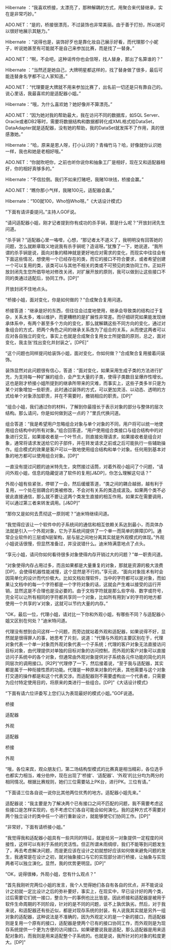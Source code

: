 Hibernate ：“我喜欢桥接，太漂亮了，那种解耦的方式，用聚合来代替继承，实在是非常巧妙。”

ADO.NET：“是的，桥接很漂亮，不过装饰也非常美丽。由于善于打扮，所以她可以很好地展示其魅力。”

Hibernate ：“说得也是，装饰好歹也是靠化妆自己展示好看，而代理那个小妮子，听说她甚至有可能就不是自己来参加比赛，而是找了一替身。”

ADO.NET：“啊，不会吧，这种谣传你也会信呀，找人替身，那出了名算谁的？”

Hibernate ：“当然还是她自己，大牌明星都这样的，找了替身做了很多，最后可能连替身名字都不让人家知道。”

ADO.NET：“代理要是大牌就不用来参加比赛了，出名前一切还是只有靠自己的。说心里话，我最喜欢的是适配器小姐。”

Hibernate：“哦，为什么喜欢她？她好像并不算漂亮。”

ADO.NET：“因为她对我的帮助最大，我在访问不同的数据库，如SQL Server、Oracle或者DB2等时，需要将数据结构和数据都转化成XML格式给DataSet，DataAdapter就是适配器，没有她的帮助，我的DataSet就发挥不了作用，真的很感激她。”

Hibernate：“哈，原来是恩人呀，打小认识的？青梅竹马？哈，好像就你认识她一样，我也和她是老相好哦。”

ADO.NET：“你就吹吧你，之前也听你说你和抽象工厂是相好，现在又和适配器相好，你的相好真够多的。”

Hibernate：“不信拉倒。我们不如来打赌吧，我赌10块钱，桥接会赢。”

ADO.NET：“瞧你那小气样，我赌100元，适配器会赢。”

Hibernate：“100就100，Who怕Who呀。”《大话设计模式》

“下面有请评委提问。”主持人GOF说。

“请问适配器小姐，刚才记者提到你有成功的杀手锏，那是什么呢？”开放封闭先生问道。

“杀手锏？”适配器心里一咯噔，心想，“那记者太不道义了，我明明没有回答她的问题，怎么就断章取义地说我有杀手锏呢？造谣呀。”犹豫了一下，她说道，“我所谓的杀手锏是说，面向对象的精神就是更好地应对需求的变化，而现实中往往会有下面这些情况，想使用一个已经存在的类，而它的接口不符合要求，或者希望创建一个可以复用的类，该类可以与其他不相关的类或不可预见的类协同工作。正如开放封闭先生您所倡导地对修改关闭，对扩展开放的原则，我可以做到让这些接口不同的类通过适配后，协同工作。[DP]”

开放封闭不住地点头。

“桥接小姐，面对变化，你是如何做的？”合成聚合复用问道。

桥接答道：“继承是好的东西，但往往会过度地使用，继承会导致类的结构过于复杂，关系太多，难以维护，而更糟糕的是扩展性非常差。而仔细研究如果能发现继承体系中，有两个甚至多个方向的变化，那么就解耦这些不同方向的变化，通过对象组合的方式，把两个角色之间的继承关系改为了组合的关系，从而使这两者可以应对各自独立的变化，事实上也就是合成聚合复用女士所提倡的原则，总之，面对变化，我主张‘找出变化并封装之’。[DPE]”

“这个问题也同样提问给装饰小姐，面对变化，你如何做？”合成聚合复用接着问装饰。

装饰显然对此问题很有信心，答道：“面对变化，如果采用生成子类的方法进行扩充，为支持每一种扩展的组合，会产生大量的子类，使得子类数目呈爆炸性增长。这也是刚才桥接小姐所提到的继承所带来的灾难，而事实上，这些子类多半只是为某个对象增加一些职责，此时通过装饰的方式，可以更加灵活、以动态、透明的方式给单个对象添加职责，并在不需要时，撤销相应的职责。[DP]”

“组合小姐，我们通过你的材料，了解到你最擅长于表示对象的部分与整体的层次结构。那么请问，你是如何做到这一点的？”里氏代换问道。

组合答道：“我是希望用户忽略组合对象与单个对象的不同，用户将可以统一地使用组合结构中的所有对象。”组合回答道，“用户使用组合类接口与组合结构中的对象进行交互，如果接收者是一个叶节点，则直接处理请求，如果接收者是组合对象，通常将请求发送给它的子部件，并在转发请求之前或之后可能执行一些辅助操作。组合模式的效果是客户可以一致地使用组合结构和单个对象。任何用到基本对象的地方都可以使用组合对象。[DP]”

一直没有提过问题的迪米特先生，突然接过话筒，对着外观小姐问了个问题，“请问外观小姐，信息的隐藏促进了软件的复用[J&DP]，你怎么理解这句话？”

外观小姐有些紧张，停顿了一会，然后缓缓答道，“类之间的耦合越弱，越有利于复用，一个处在弱耦合的类被修改，不会对有关系的类造成波及。如果两个类不必彼此直接通信，那么就不要让这两个类发生直接的相互作用。如果实在需要调用，可以通过第三者来转发调用。[J&DP]”

“那你又是如何去贯彻这一原则呢？”迪米特继续问道。

“我觉得应该让一个软件中的子系统间的通信和相互依赖关系达到最小，而具体办法就是引入一个外观对象，它为子系统间提供了一个单一而简单的屏障[DP]。通常企业软件的三层或N层架构，层与层之间地分离其实就是外观模式的体现。”外观小姐说话很慢，但显然准备过，并没说错什么。迪米特满意地点了点头。

“享元小姐，请问你如何看待很多对象使得内存开销过大的问题？”单一职责问道。

“对象使得内存占用过多，而且如果都是大量重复的对象，那就是资源的极大浪费[DP]，会使得机器性能减慢，这个显然是不行的。”享元说，“面向对象技术有时会因简单化的设计而代价极大。比如文档处理软件，当中的字符都可以是对象，而如果让文档中的每一个字符都是一个字符对象的话，这就会产生难以接受的运行开销，显然这是不合理也是没必要的。由于文档字符就是那么些字母、数字或符号，完全可以让所有相同的字符都共享同一个对象，比如所有用到‘a’的字符的地方都使用一个共享的‘a’对象，这就可以节约大量的内存。”

“OK，最后一位，代理小姐，请对比一下你和外观小姐，有哪些不同？与适配器小姐又区别在何处？”迪米特问道。

代理没有想到会问这样一个问题，而旁边就站着外观和适配器，如果说得不好，显然就是很得罪人的事，她思考了片刻，说道：“代理与外观的主要区别在于，代理对象代表一个单一对象而外观对象代表一个子系统；代理的客户对象无法直接访问目标对象，由代理提供对单独的目标对象的访问控制，而外观的客户对象可以直接访问子系统中的各个对象，但通常由外观对象提供对子系统各元件功能的简化的共同层次的调用接口。[R2P]”代理停了一下，然后接着说，“至于我与适配器，其实都是属于一种衔接性质的功能。代理是一种原来对象的代表，其他需要与这个对象打交道的操作都是和这个代表交涉。而适配器则不需要虚构出一个代表者，只需要为应付特定使用目的，将原来的类进行一些组合。[DP]”《大话设计模式》

“下面有请六位评委写上您们认为表现最好的模式小姐。”GOF说道。

桥接

适配器

外观

适配器

桥接

外观

“哦，各位来宾，观众朋友们，第二场结构型模式的比赛真是相当精彩，各位选手也都实力相当，难分伯仲，现在出现了‘桥接’、‘适配器’、‘外观’的比分均为两分的相同情况。根据比赛规则，她们三位需要站上PK台，进行PK。三位有请。”

“下面请三位各自说一说你比其他两位优秀的地方。适配器小姐先来。”

适配器说：“我主要是为了解决两个已有接口之间不匹配的问题，我不需要考虑这些接口是怎样实现的，也不考虑它们各自可能会如何演化。我的这种方式不需要对两个独立设计的类中任一个进行重新设计，就能够使它们协同工作。[DP]”

“非常好，下面有请桥接小姐。”

“我觉得我和适配器小姐具有一些共同的特征，就是给另一对象提供一定程度的间接性，这样可以有利于系统的灵活性。但正所谓未雨绸缪，我们不能等到问题发生了，再去考虑解决问题，而是更应该在设计之初就想好应该如何做来避免问题的发生，我通常是在设计之初，就对抽象接口与它的实现部分进行桥接，让抽象与实现两者可以独立演化。显然，我的优势更明显。[DP]”

“OK，说得很棒，外观小姐，您有什么观点？”

“首先我刚听完两位小姐的发言，我个人觉得她们各自有各自的优点，并不能说设计之初就一定比设计之后的弥补要好，事实上，在现实中，早已设计好的两个类，过后需要它们统一接口，整合为一的事例也比比皆是。因此桥接和适配器是被用于软件生命周期的不同阶段，针对的是不同的问题，谈不上孰优孰劣。然后，对于我来说，和适配器还有些近似，都是对现存系统的封装，有人说我其实就是另外一组对象的适配器，这种说法是不准确的，因为外观定义的是一个新的接口，而适配器则是复用一个原有的接口，适配器是使两个已有的接口协同工作，而外观则是为现存系统提供一个更为方便的访问接口。如果硬要说我是适配，那么适配器是用来适配对象的，而我则是用来适配整个子系统的。也就是说，我所针对的对象的粒度更大。[DP]”